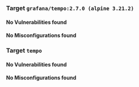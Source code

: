 
<h3>Target <code>grafana/tempo:2.7.0 (alpine 3.21.2)</code></h3>
<h4>No Vulnerabilities found</h4>
<h4>No Misconfigurations found</h4>
<h3>Target <code>tempo</code></h3>
<h4>No Vulnerabilities found</h4>
<h4>No Misconfigurations found</h4>
